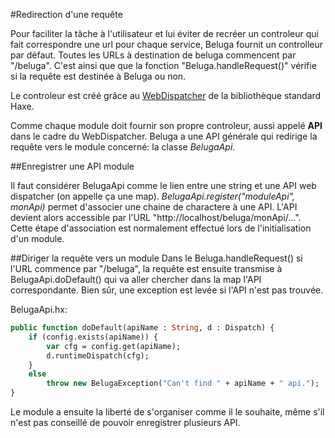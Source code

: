 #Redirection d'une requête

Pour faciliter la tâche à l'utilisateur et lui éviter de recréer un controleur qui fait correspondre une url pour chaque service, Beluga fournit un controlleur par défaut. Toutes les URLs à destination de beluga commencent par "/beluga". C'est ainsi que que la fonction "Beluga.handleRequest()" vérifie si la requête est destinée à Beluga ou non.

Le controleur est créé grâce au [WebDispatcher](http://old.haxe.org/manual/dispatch) de la bibliothèque standard Haxe.

Comme chaque module doit fournir son propre controleur, aussi appelé __API__ dans le cadre du WebDispatcher. Beluga a une API générale qui redirige la requête vers le module concerné: la classe *BelugaApi*.

##Enregistrer une API module

Il faut considérer BelugaApi comme le lien entre une string et une API web dispatcher (on appelle ça une map). *BelugaApi.register("moduleApi", monApi)* permet d'associer une chaine de charactere à une API. L'API devient alors accessible par l'URL "http://localhost/beluga/monApi/...". Cette étape d'association est normalement effectué lors de l'initialisation d'un module.

##Diriger la requête vers un module
Dans le Beluga.handleRequest() si l'URL commence par "/beluga", la requête est ensuite transmise à BelugaApi.doDefault() qui va aller chercher dans la map l'API correspondante. Bien sûr, une exception est levée si l'API n'est pas trouvée.

BelugaApi.hx:
```haxe
public function doDefault(apiName : String, d : Dispatch) {
    if (config.exists(apiName)) {
        var cfg = config.get(apiName);
        d.runtimeDispatch(cfg);
    }
    else
        throw new BelugaException("Can't find " + apiName + " api.");
}
```

Le module a ensuite la liberté de s'organiser comme il le souhaite, même s'il n'est pas conseillé de pouvoir enregistrer plusieurs API.
